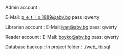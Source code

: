 
Admin account  : 

E-Mail: p_e_t_i_o_1989@abv.bg
pass :qwerty

Librarian account : 
E-Mail:ivan@abv.bg
pass: qwerty

Reader account :
E-Mail:	boyko@abv.bg
pass: qwerty



Database backup : 
In project folder : ./web_lib.sql
